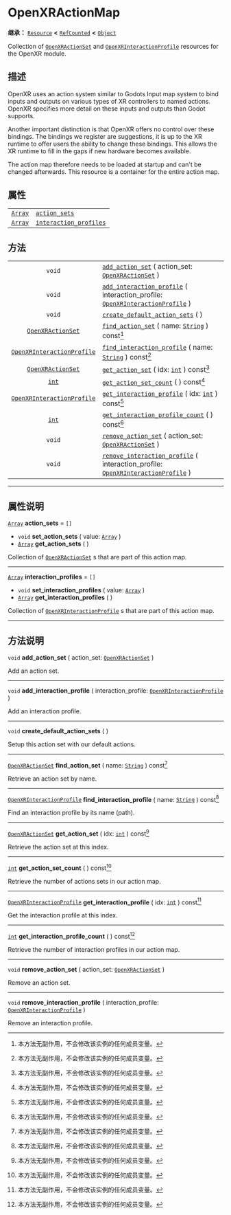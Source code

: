 <!-- ⚠ 请勿编辑本文件 ⚠ -->
<!-- 本文档使用脚本从 WeDot 引擎源码仓库生成。 -->
<!-- 生成脚本：https://github.com/WeDot-Engine/WeDot/tree/4.3/doc/tools/make_md.py； -->
<!-- 原文件：https://github.com/WeDot-Engine/WeDot/tree/4.3/modules/openxr/doc_classes/OpenXRActionMap.xml。 -->

<div id="_class_openxractionmap"></div>

# OpenXRActionMap

**继承：** [`Resource`](class_resource.md) **<** [`RefCounted`](class_refcounted.md) **<** [`Object`](class_object.md)

Collection of [`OpenXRActionSet`](class_openxractionset.md) and [`OpenXRInteractionProfile`](class_openxrinteractionprofile.md) resources for the OpenXR module.

## 描述

OpenXR uses an action system similar to Godots Input map system to bind inputs and outputs on various types of XR controllers to named actions. OpenXR specifies more detail on these inputs and outputs than Godot supports.

Another important distinction is that OpenXR offers no control over these bindings. The bindings we register are suggestions, it is up to the XR runtime to offer users the ability to change these bindings. This allows the XR runtime to fill in the gaps if new hardware becomes available.

The action map therefore needs to be loaded at startup and can't be changed afterwards. This resource is a container for the entire action map.

## 属性

|||
|:-:|:--|
| [`Array`](class_array.md) | [`action_sets`](#class_openxractionmap_property_action_sets)                   | ``[]`` |
| [`Array`](class_array.md) | [`interaction_profiles`](#class_openxractionmap_property_interaction_profiles) | ``[]`` |

## 方法

|||
|:-:|:--|
| `void`                                                          | [`add_action_set`](#class_openxractionmap_method_add_action_set) ( action_set: [`OpenXRActionSet`](class_openxractionset.md) )                                                    |
| `void`                                                          | [`add_interaction_profile`](#class_openxractionmap_method_add_interaction_profile) ( interaction_profile: [`OpenXRInteractionProfile`](class_openxrinteractionprofile.md) )       |
| `void`                                                          | [`create_default_action_sets`](#class_openxractionmap_method_create_default_action_sets) ( )                                                                                      |
| [`OpenXRActionSet`](class_openxractionset.md)                   | [`find_action_set`](#class_openxractionmap_method_find_action_set) ( name: [`String`](class_string.md) ) const[^const]                                                            |
| [`OpenXRInteractionProfile`](class_openxrinteractionprofile.md) | [`find_interaction_profile`](#class_openxractionmap_method_find_interaction_profile) ( name: [`String`](class_string.md) ) const[^const]                                          |
| [`OpenXRActionSet`](class_openxractionset.md)                   | [`get_action_set`](#class_openxractionmap_method_get_action_set) ( idx: [`int`](class_int.md) ) const[^const]                                                                     |
| [`int`](class_int.md)                                           | [`get_action_set_count`](#class_openxractionmap_method_get_action_set_count) ( ) const[^const]                                                                                    |
| [`OpenXRInteractionProfile`](class_openxrinteractionprofile.md) | [`get_interaction_profile`](#class_openxractionmap_method_get_interaction_profile) ( idx: [`int`](class_int.md) ) const[^const]                                                   |
| [`int`](class_int.md)                                           | [`get_interaction_profile_count`](#class_openxractionmap_method_get_interaction_profile_count) ( ) const[^const]                                                                  |
| `void`                                                          | [`remove_action_set`](#class_openxractionmap_method_remove_action_set) ( action_set: [`OpenXRActionSet`](class_openxractionset.md) )                                              |
| `void`                                                          | [`remove_interaction_profile`](#class_openxractionmap_method_remove_interaction_profile) ( interaction_profile: [`OpenXRInteractionProfile`](class_openxrinteractionprofile.md) ) |

<!-- rst-class:: classref-section-separator -->

---

## 属性说明

<div id="_class_openxractionmap_property_action_sets"></div>

[`Array`](class_array.md) **action_sets** = ``[]`` <div id="class_openxractionmap_property_action_sets"></div>

- `void` **set_action_sets** ( value: [`Array`](class_array.md) )
- [`Array`](class_array.md) **get_action_sets** ( )

Collection of [`OpenXRActionSet`](class_openxractionset.md) s that are part of this action map.

<!-- rst-class:: classref-item-separator -->

---

<div id="_class_openxractionmap_property_interaction_profiles"></div>

[`Array`](class_array.md) **interaction_profiles** = ``[]`` <div id="class_openxractionmap_property_interaction_profiles"></div>

- `void` **set_interaction_profiles** ( value: [`Array`](class_array.md) )
- [`Array`](class_array.md) **get_interaction_profiles** ( )

Collection of [`OpenXRInteractionProfile`](class_openxrinteractionprofile.md) s that are part of this action map.

<!-- rst-class:: classref-section-separator -->

---

## 方法说明

<div id="_class_openxractionmap_method_add_action_set"></div>

`void` **add_action_set** ( action_set: [`OpenXRActionSet`](class_openxractionset.md) )<div id="class_openxractionmap_method_add_action_set"></div>

Add an action set.

<!-- rst-class:: classref-item-separator -->

---

<div id="_class_openxractionmap_method_add_interaction_profile"></div>

`void` **add_interaction_profile** ( interaction_profile: [`OpenXRInteractionProfile`](class_openxrinteractionprofile.md) )<div id="class_openxractionmap_method_add_interaction_profile"></div>

Add an interaction profile.

<!-- rst-class:: classref-item-separator -->

---

<div id="_class_openxractionmap_method_create_default_action_sets"></div>

`void` **create_default_action_sets** ( )<div id="class_openxractionmap_method_create_default_action_sets"></div>

Setup this action set with our default actions.

<!-- rst-class:: classref-item-separator -->

---

<div id="_class_openxractionmap_method_find_action_set"></div>

[`OpenXRActionSet`](class_openxractionset.md) **find_action_set** ( name: [`String`](class_string.md) ) const[^const]<div id="class_openxractionmap_method_find_action_set"></div>

Retrieve an action set by name.

<!-- rst-class:: classref-item-separator -->

---

<div id="_class_openxractionmap_method_find_interaction_profile"></div>

[`OpenXRInteractionProfile`](class_openxrinteractionprofile.md) **find_interaction_profile** ( name: [`String`](class_string.md) ) const[^const]<div id="class_openxractionmap_method_find_interaction_profile"></div>

Find an interaction profile by its name (path).

<!-- rst-class:: classref-item-separator -->

---

<div id="_class_openxractionmap_method_get_action_set"></div>

[`OpenXRActionSet`](class_openxractionset.md) **get_action_set** ( idx: [`int`](class_int.md) ) const[^const]<div id="class_openxractionmap_method_get_action_set"></div>

Retrieve the action set at this index.

<!-- rst-class:: classref-item-separator -->

---

<div id="_class_openxractionmap_method_get_action_set_count"></div>

[`int`](class_int.md) **get_action_set_count** ( ) const[^const]<div id="class_openxractionmap_method_get_action_set_count"></div>

Retrieve the number of actions sets in our action map.

<!-- rst-class:: classref-item-separator -->

---

<div id="_class_openxractionmap_method_get_interaction_profile"></div>

[`OpenXRInteractionProfile`](class_openxrinteractionprofile.md) **get_interaction_profile** ( idx: [`int`](class_int.md) ) const[^const]<div id="class_openxractionmap_method_get_interaction_profile"></div>

Get the interaction profile at this index.

<!-- rst-class:: classref-item-separator -->

---

<div id="_class_openxractionmap_method_get_interaction_profile_count"></div>

[`int`](class_int.md) **get_interaction_profile_count** ( ) const[^const]<div id="class_openxractionmap_method_get_interaction_profile_count"></div>

Retrieve the number of interaction profiles in our action map.

<!-- rst-class:: classref-item-separator -->

---

<div id="_class_openxractionmap_method_remove_action_set"></div>

`void` **remove_action_set** ( action_set: [`OpenXRActionSet`](class_openxractionset.md) )<div id="class_openxractionmap_method_remove_action_set"></div>

Remove an action set.

<!-- rst-class:: classref-item-separator -->

---

<div id="_class_openxractionmap_method_remove_interaction_profile"></div>

`void` **remove_interaction_profile** ( interaction_profile: [`OpenXRInteractionProfile`](class_openxrinteractionprofile.md) )<div id="class_openxractionmap_method_remove_interaction_profile"></div>

Remove an interaction profile.

[^virtual]: 本方法通常需要用户覆盖才能生效。
[^const]: 本方法无副作用，不会修改该实例的任何成员变量。
[^vararg]: 本方法除了能接受在此处描述的参数外，还能够继续接受任意数量的参数。
[^constructor]: 本方法用于构造某个类型。
[^static]: 调用本方法无需实例，可直接使用类名进行调用。
[^operator]: 本方法描述的是使用本类型作为左操作数的有效运算符。
[^bitfield]: 这个值是由下列位标志构成位掩码的整数。
[^void]: 无返回值。

